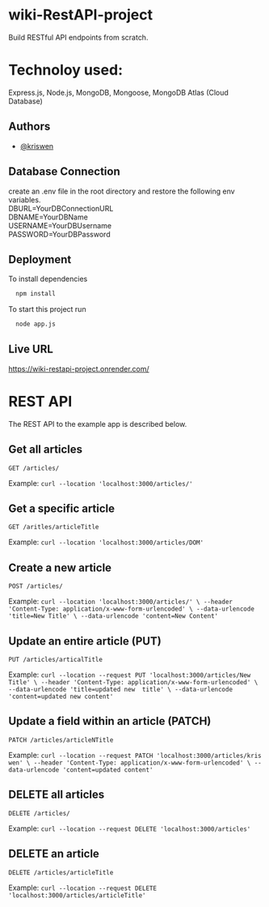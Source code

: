 # wiki-RestAPI-project

Build RESTful API endpoints from scratch.

# Technoloy used:
Express.js, Node.js, MongoDB, Mongoose, MongoDB Atlas (Cloud Database)

## Authors

- [@kriswen](https://www.github.com/kris-wen)

## Database Connection

create an .env file in the root directory and restore the following env variables. \
DBURL=YourDBConnectionURL\
DBNAME=YourDBName\
USERNAME=YourDBUsername\
PASSWORD=YourDBPassword

## Deployment

To install dependencies

```bash
  npm install
```

To start this project run

```bash
  node app.js
```

## Live URL

https://wiki-restapi-project.onrender.com/

# REST API

The REST API to the example app is described below.

## Get all articles

`GET /articles/`

Example:
`curl --location 'localhost:3000/articles/'`

## Get a specific article

`GET /aritles/articleTitle`

Example:
`curl --location 'localhost:3000/articles/DOM'`

## Create a new article

`POST /articles/`

Example: 
`curl --location 'localhost:3000/articles/' \
--header 'Content-Type: application/x-www-form-urlencoded' \
--data-urlencode 'title=New Title' \
--data-urlencode 'content=New Content'`

## Update an entire article (PUT)

`PUT /articles/articalTitle`

Example:
`curl --location --request PUT 'localhost:3000/articles/New Title' \
--header 'Content-Type: application/x-www-form-urlencoded' \
--data-urlencode 'title=updated new  title' \
--data-urlencode 'content=updated new content'`

## Update a field within an article (PATCH)

`PATCH /articles/articleNTitle`

Example:
`curl --location --request PATCH 'localhost:3000/articles/kris wen' \
--header 'Content-Type: application/x-www-form-urlencoded' \
--data-urlencode 'content=updated content'`

## DELETE all articles

`DELETE /articles/`

Example:
`curl --location --request DELETE 'localhost:3000/articles'`

## DELETE an article

`DELETE /articles/articleTitle`

Example:
`curl --location --request DELETE 'localhost:3000/articles/articleTitle'`

